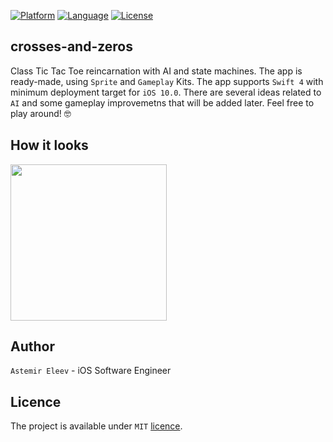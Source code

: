 [![Platform](https://img.shields.io/badge/platform-iOS-yellow.svg)]()
[![Language](https://img.shields.io/badge/language-swift-orange.svg)]()
[![License](https://img.shields.io/badge/license-MIT-blue.svg)]()


## crosses-and-zeros
Class Tic Tac Toe reincarnation with AI and state machines. The app is ready-made, using `Sprite` and `Gameplay` Kits. The app supports `Swift 4` with minimum deployment target for `iOS 10.0`. There are several ideas related to `AI` and some gameplay improvemetns that will be added later. Feel free to play around! 🤓

## How it looks

<img src="https://user-images.githubusercontent.com/5098753/29486890-28e5c01a-84f9-11e7-8572-8b9f3b3d37a4.gif" width="250">


## Author
`Astemir Eleev` - iOS Software Engineer

## Licence 
The project is available under `MIT` [licence](https://github.com/jVirus/crosses-and-zeros-ios-game/blob/master/LICENSE).

